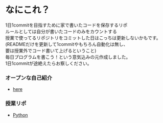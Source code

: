 # なにこれ？
1日1commitを目指すために家で書いたコードを保存するリポ   
ルールとしては自分が書いたコードのみをカウントする  
授業で使ってるリポジトリをコミットした日はこっちは更新しないかもです。  
(READMEだけを更新して1commitやもちろん自動化は無し、  
要は授業外でコード書いて上げるということ)  
毎日プログラムを書こう！という意気込みの元作成しました。  
1日1commitが途絶えたらお察しください。  

### オープンな自己紹介

+ [here](Self-introduction.md)
### 授業リポ
+ [Python](https://github.com/kansai-gamer/Python)
